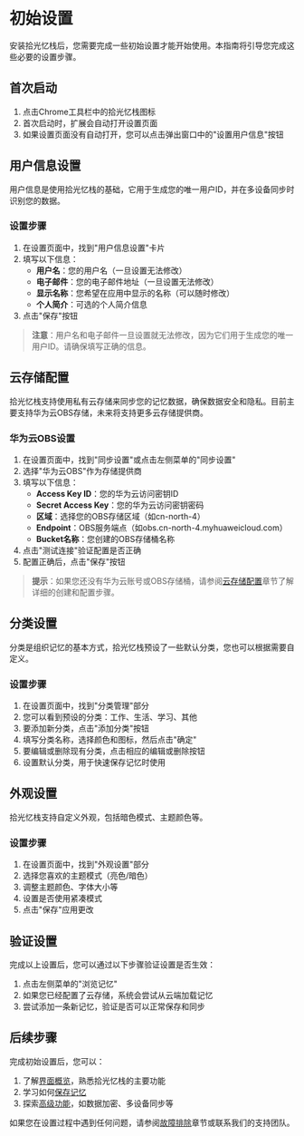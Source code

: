 # 初始设置

安装拾光忆栈后，您需要完成一些初始设置才能开始使用。本指南将引导您完成这些必要的设置步骤。

## 首次启动

1. 点击Chrome工具栏中的拾光忆栈图标
2. 首次启动时，扩展会自动打开设置页面
3. 如果设置页面没有自动打开，您可以点击弹出窗口中的"设置用户信息"按钮

## 用户信息设置

用户信息是使用拾光忆栈的基础，它用于生成您的唯一用户ID，并在多设备同步时识别您的数据。

### 设置步骤

1. 在设置页面中，找到"用户信息设置"卡片
2. 填写以下信息：
   - **用户名**：您的用户名（一旦设置无法修改）
   - **电子邮件**：您的电子邮件地址（一旦设置无法修改）
   - **显示名称**：您希望在应用中显示的名称（可以随时修改）
   - **个人简介**：可选的个人简介信息
3. 点击"保存"按钮

> **注意**：用户名和电子邮件一旦设置就无法修改，因为它们用于生成您的唯一用户ID。请确保填写正确的信息。

## 云存储配置

拾光忆栈支持使用私有云存储来同步您的记忆数据，确保数据安全和隐私。目前主要支持华为云OBS存储，未来将支持更多云存储提供商。

### 华为云OBS设置

1. 在设置页面中，找到"同步设置"或点击左侧菜单的"同步设置"
2. 选择"华为云OBS"作为存储提供商
3. 填写以下信息：
   - **Access Key ID**：您的华为云访问密钥ID
   - **Secret Access Key**：您的华为云访问密钥密码
   - **区域**：选择您的OBS存储区域（如cn-north-4）
   - **Endpoint**：OBS服务端点（如obs.cn-north-4.myhuaweicloud.com）
   - **Bucket名称**：您创建的OBS存储桶名称
4. 点击"测试连接"验证配置是否正确
5. 配置正确后，点击"保存"按钮

> **提示**：如果您还没有华为云账号或OBS存储桶，请参阅[云存储配置](../advanced-features/cloud-storage.md)章节了解详细的创建和配置步骤。

## 分类设置

分类是组织记忆的基本方式，拾光忆栈预设了一些默认分类，您也可以根据需要自定义。

### 设置步骤

1. 在设置页面中，找到"分类管理"部分
2. 您可以看到预设的分类：工作、生活、学习、其他
3. 要添加新分类，点击"添加分类"按钮
4. 填写分类名称，选择颜色和图标，然后点击"确定"
5. 要编辑或删除现有分类，点击相应的编辑或删除按钮
6. 设置默认分类，用于快速保存记忆时使用

## 外观设置

拾光忆栈支持自定义外观，包括暗色模式、主题颜色等。

### 设置步骤

1. 在设置页面中，找到"外观设置"部分
2. 选择您喜欢的主题模式（亮色/暗色）
3. 调整主题颜色、字体大小等
4. 设置是否使用紧凑模式
5. 点击"保存"应用更改

## 验证设置

完成以上设置后，您可以通过以下步骤验证设置是否生效：

1. 点击左侧菜单的"浏览记忆"
2. 如果您已经配置了云存储，系统会尝试从云端加载记忆
3. 尝试添加一条新记忆，验证是否可以正常保存和同步

## 后续步骤

完成初始设置后，您可以：

1. 了解[界面概览](./interface-overview.md)，熟悉拾光忆栈的主要功能
2. 学习如何[保存记忆](../basic-features/saving-memories.md)
3. 探索[高级功能](../advanced-features/README.md)，如数据加密、多设备同步等

如果您在设置过程中遇到任何问题，请参阅[故障排除](../troubleshooting/common-issues.md)章节或联系我们的支持团队。
